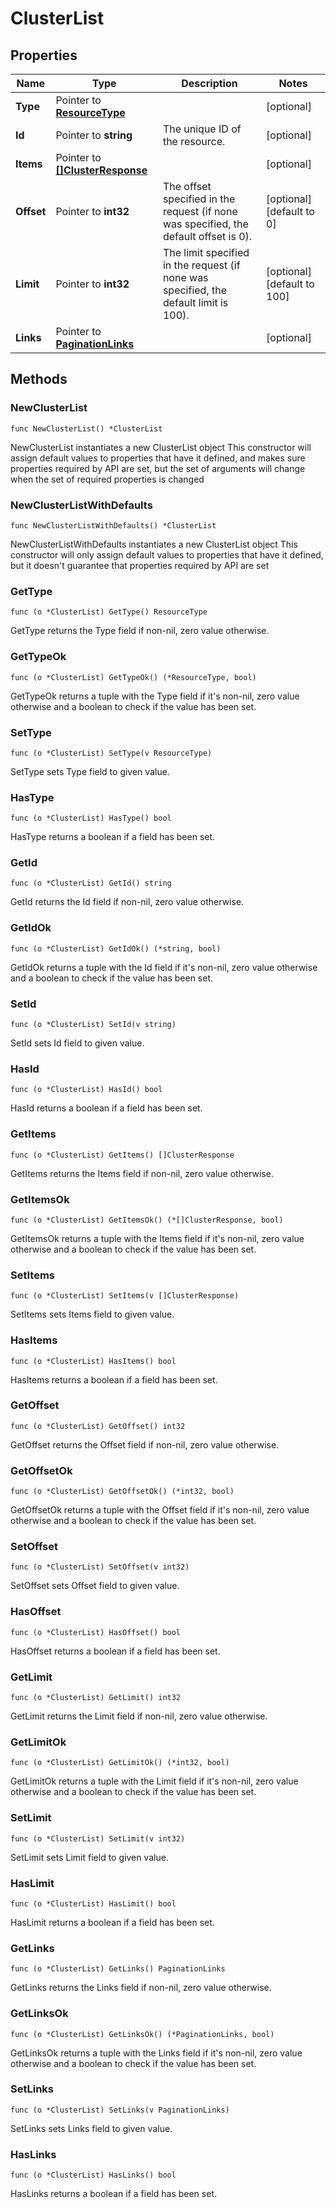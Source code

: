 # ClusterList

## Properties

|Name | Type | Description | Notes|
|------------ | ------------- | ------------- | -------------|
|**Type** | Pointer to [**ResourceType**](ResourceType.md) |  | [optional] |
|**Id** | Pointer to **string** | The unique ID of the resource. | [optional] |
|**Items** | Pointer to [**[]ClusterResponse**](ClusterResponse.md) |  | [optional] |
|**Offset** | Pointer to **int32** | The offset specified in the request (if none was specified, the default offset is 0).  | [optional] [default to 0]|
|**Limit** | Pointer to **int32** | The limit specified in the request (if none was specified, the default limit is 100).  | [optional] [default to 100]|
|**Links** | Pointer to [**PaginationLinks**](PaginationLinks.md) |  | [optional] |

## Methods

### NewClusterList

`func NewClusterList() *ClusterList`

NewClusterList instantiates a new ClusterList object
This constructor will assign default values to properties that have it defined,
and makes sure properties required by API are set, but the set of arguments
will change when the set of required properties is changed

### NewClusterListWithDefaults

`func NewClusterListWithDefaults() *ClusterList`

NewClusterListWithDefaults instantiates a new ClusterList object
This constructor will only assign default values to properties that have it defined,
but it doesn't guarantee that properties required by API are set

### GetType

`func (o *ClusterList) GetType() ResourceType`

GetType returns the Type field if non-nil, zero value otherwise.

### GetTypeOk

`func (o *ClusterList) GetTypeOk() (*ResourceType, bool)`

GetTypeOk returns a tuple with the Type field if it's non-nil, zero value otherwise
and a boolean to check if the value has been set.

### SetType

`func (o *ClusterList) SetType(v ResourceType)`

SetType sets Type field to given value.

### HasType

`func (o *ClusterList) HasType() bool`

HasType returns a boolean if a field has been set.

### GetId

`func (o *ClusterList) GetId() string`

GetId returns the Id field if non-nil, zero value otherwise.

### GetIdOk

`func (o *ClusterList) GetIdOk() (*string, bool)`

GetIdOk returns a tuple with the Id field if it's non-nil, zero value otherwise
and a boolean to check if the value has been set.

### SetId

`func (o *ClusterList) SetId(v string)`

SetId sets Id field to given value.

### HasId

`func (o *ClusterList) HasId() bool`

HasId returns a boolean if a field has been set.

### GetItems

`func (o *ClusterList) GetItems() []ClusterResponse`

GetItems returns the Items field if non-nil, zero value otherwise.

### GetItemsOk

`func (o *ClusterList) GetItemsOk() (*[]ClusterResponse, bool)`

GetItemsOk returns a tuple with the Items field if it's non-nil, zero value otherwise
and a boolean to check if the value has been set.

### SetItems

`func (o *ClusterList) SetItems(v []ClusterResponse)`

SetItems sets Items field to given value.

### HasItems

`func (o *ClusterList) HasItems() bool`

HasItems returns a boolean if a field has been set.

### GetOffset

`func (o *ClusterList) GetOffset() int32`

GetOffset returns the Offset field if non-nil, zero value otherwise.

### GetOffsetOk

`func (o *ClusterList) GetOffsetOk() (*int32, bool)`

GetOffsetOk returns a tuple with the Offset field if it's non-nil, zero value otherwise
and a boolean to check if the value has been set.

### SetOffset

`func (o *ClusterList) SetOffset(v int32)`

SetOffset sets Offset field to given value.

### HasOffset

`func (o *ClusterList) HasOffset() bool`

HasOffset returns a boolean if a field has been set.

### GetLimit

`func (o *ClusterList) GetLimit() int32`

GetLimit returns the Limit field if non-nil, zero value otherwise.

### GetLimitOk

`func (o *ClusterList) GetLimitOk() (*int32, bool)`

GetLimitOk returns a tuple with the Limit field if it's non-nil, zero value otherwise
and a boolean to check if the value has been set.

### SetLimit

`func (o *ClusterList) SetLimit(v int32)`

SetLimit sets Limit field to given value.

### HasLimit

`func (o *ClusterList) HasLimit() bool`

HasLimit returns a boolean if a field has been set.

### GetLinks

`func (o *ClusterList) GetLinks() PaginationLinks`

GetLinks returns the Links field if non-nil, zero value otherwise.

### GetLinksOk

`func (o *ClusterList) GetLinksOk() (*PaginationLinks, bool)`

GetLinksOk returns a tuple with the Links field if it's non-nil, zero value otherwise
and a boolean to check if the value has been set.

### SetLinks

`func (o *ClusterList) SetLinks(v PaginationLinks)`

SetLinks sets Links field to given value.

### HasLinks

`func (o *ClusterList) HasLinks() bool`

HasLinks returns a boolean if a field has been set.


